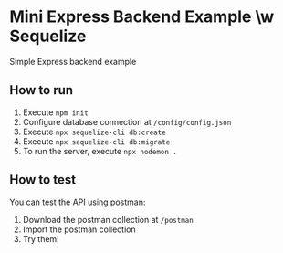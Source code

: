 # Mini Express Backend Example \w Sequelize

Simple Express backend example

## How to run

1. Execute `npm init`
2. Configure database connection at `/config/config.json`
3. Execute `npx sequelize-cli db:create`
4. Execute `npx sequelize-cli db:migrate`
5. To run the server, execute `npx nodemon .`

## How to test

You can test the API using postman:

1. Download the postman collection at `/postman`
2. Import the postman collection
3. Try them!
